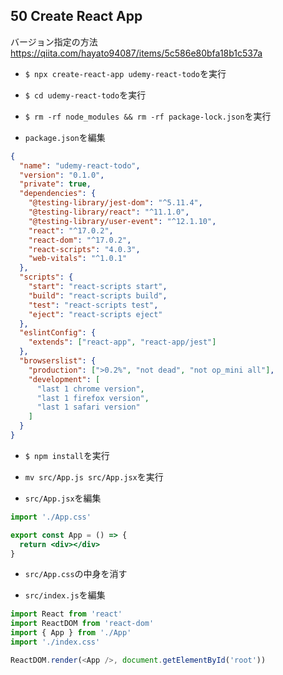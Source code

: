 ## 50 Create React App

バージョン指定の方法 https://qiita.com/hayato94087/items/5c586e80bfa18b1c537a <br>

- `$ npx create-react-app udemy-react-todo`を実行<br>

* `$ cd udemy-react-todo`を実行<br>

- `$ rm -rf node_modules && rm -rf package-lock.json`を実行<br>

* `package.json`を編集<br>

```json:package.json
{
  "name": "udemy-react-todo",
  "version": "0.1.0",
  "private": true,
  "dependencies": {
    "@testing-library/jest-dom": "^5.11.4",
    "@testing-library/react": "^11.1.0",
    "@testing-library/user-event": "^12.1.10",
    "react": "^17.0.2",
    "react-dom": "^17.0.2",
    "react-scripts": "4.0.3",
    "web-vitals": "^1.0.1"
  },
  "scripts": {
    "start": "react-scripts start",
    "build": "react-scripts build",
    "test": "react-scripts test",
    "eject": "react-scripts eject"
  },
  "eslintConfig": {
    "extends": ["react-app", "react-app/jest"]
  },
  "browserslist": {
    "production": [">0.2%", "not dead", "not op_mini all"],
    "development": [
      "last 1 chrome version",
      "last 1 firefox version",
      "last 1 safari version"
    ]
  }
}
```

- `$ npm install`を実行<br>

* `mv src/App.js src/App.jsx`を実行<br>

- `src/App.jsx`を編集<br>

```jsx:App.jsx
import './App.css'

export const App = () => {
  return <div></div>
}
```

- `src/App.css`の中身を消す<br>

* `src/index.js`を編集<br>

```js:index.js
import React from 'react'
import ReactDOM from 'react-dom'
import { App } from './App'
import './index.css'

ReactDOM.render(<App />, document.getElementById('root'))
```
